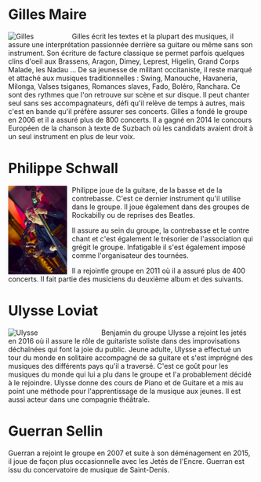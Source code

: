  
# Gilles Maire


<img src="/images/gilles.jpeg" alt="Gilles" style="float: left; margin-right: 10px; width:120px;"> Gilles écrit les textes et la plupart des musiques, il  assure une interprétation passionnée  derrière sa guitare ou même sans son instrument.
Son écriture de facture classique se permet  parfois quelques clins d'oeil aux Brassens, Aragon, Dimey, Leprest, Higelin, Grand Corps Malade, les Nadau ...
De sa jeunesse de militant occitaniste, il reste marqué et attaché aux musiques traditionnelles : Swing, Manouche, Havaneria, Milonga, Valses tsiganes, Romances slaves, Fado, Boléro, Ranchara. Ce sont des rythmes que l'on retrouve sur scène et sur disque.
Il peut chanter seul sans ses accompagnateurs, défi qu'il relève de temps à autres, mais c'est en bande qu'il préfère  assurer ses concerts.
Gilles a fondé le groupe en 2006 et il a assuré plus de 800 concerts. Il a gagné en 2014 le concours Européen de la chanson à texte de Suzbach où les candidats avaient droit à un seul instrument en plus de leur voix.



# Philippe Schwall


<img src="/images/philippe.jpeg" alt="Philippe" style="float: left; margin-right: 10px; width:120px;">
Philippe joue de la guitare, de la basse et de la  contrebasse. C'est
ce dernier instrument qu'il utilise dans le groupe.
Il joue également dans des groupes de Rockabilly ou de reprises des Beatles.

Il assure au sein du groupe, la contrebasse et le contre chant et c'est également le trésorier de l'association qui grégit le groupe. Infatigable il s'est également imposé comme l'organisateur des tournées.

Il a rejointle groupe en 2011 où il a assuré plus de 400 concerts. Il fait partie des musiciens du deuxième album et des suivants.





# Ulysse Loviat

<img src="/images/ulysse.png" alt="Ulysse" style="float: left; margin-right: 10px; width:180px;"> Benjamin du groupe Ulysse a rejoint les jetés en 2016 où il assure le rôle de guitariste soliste dans des improvisations déchaînées qui font la joie du public.
Jeune adulte, Ulysse a effectué un tour du monde en solitaire accompagné de sa guitare et s'est imprégné des musiques des différents pays qu'il a traversé. C'est ce goût pour les musiques du monde qui lui a plu dans le groupe et l'a probablement décidé à le rejoindre.
Ulysse donne des cours de Piano et de Guitare et a mis au point une méthode pour l'apprentissage de la musique aux jeunes. Il est aussi acteur dans une compagnie théâtrale.


# Guerran Sellin

 Guerran a rejoint le groupe en 2007 et suite à son déménagement en 2015, il joue de façon plus occasionnelle avec les Jetés de l'Encre.
 Guerran est issu du concervatoire de musique de Saint-Denis.



